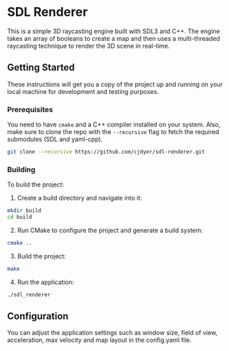 # SDL Renderer

This is a simple 3D raycasting engine built with SDL3 and C++. The engine takes an array of booleans to create a map and then uses a multi-threaded raycasting technique to render the 3D scene in real-time.

## Getting Started

These instructions will get you a copy of the project up and running on your local machine for development and testing purposes.

### Prerequisites

You need to have `cmake` and a C++ compiler installed on your system. Also, make sure to clone the repo with the `--recursive` flag to fetch the required submodules (SDL and yaml-cpp).

```bash
git clone --recursive https://github.com/cjdyer/sdl-renderer.git
```

### Building

To build the project:

1. Create a build directory and navigate into it:

```bash
mkdir build
cd build
```

2. Run CMake to configure the project and generate a build system:

```bash
cmake ..
```

3. Build the project:

```bash 
make
```

4. Run the application:

```bash
./sdl_renderer
```

## Configuration

You can adjust the application settings such as window size, field of view, acceleration, max velocity and map layout in the config.yaml file.